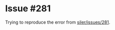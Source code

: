 # Issue #281

Trying to reproduce the error from [siler/issues/281](https://github.com/leocavalcante/siler/issues/281).
